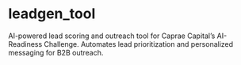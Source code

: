 # leadgen_tool
AI-powered lead scoring and outreach tool for Caprae Capital’s AI-Readiness Challenge. Automates lead prioritization and personalized messaging for B2B outreach.
